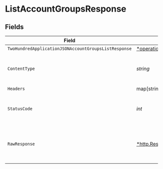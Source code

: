 # ListAccountGroupsResponse


## Fields

| Field                                                                                                                                  | Type                                                                                                                                   | Required                                                                                                                               | Description                                                                                                                            |
| -------------------------------------------------------------------------------------------------------------------------------------- | -------------------------------------------------------------------------------------------------------------------------------------- | -------------------------------------------------------------------------------------------------------------------------------------- | -------------------------------------------------------------------------------------------------------------------------------------- |
| `TwoHundredApplicationJSONAccountGroupsListResponse`                                                                                   | [*operations.ListAccountGroupsAccountGroupsListResponse](../../../pkg/models/operations/listaccountgroupsaccountgroupslistresponse.md) | :heavy_minus_sign:                                                                                                                     | OK                                                                                                                                     |
| `ContentType`                                                                                                                          | *string*                                                                                                                               | :heavy_check_mark:                                                                                                                     | HTTP response content type for this operation                                                                                          |
| `Headers`                                                                                                                              | map[string][]*string*                                                                                                                  | :heavy_minus_sign:                                                                                                                     | N/A                                                                                                                                    |
| `StatusCode`                                                                                                                           | *int*                                                                                                                                  | :heavy_check_mark:                                                                                                                     | HTTP response status code for this operation                                                                                           |
| `RawResponse`                                                                                                                          | [*http.Response](https://pkg.go.dev/net/http#Response)                                                                                 | :heavy_minus_sign:                                                                                                                     | Raw HTTP response; suitable for custom response parsing                                                                                |